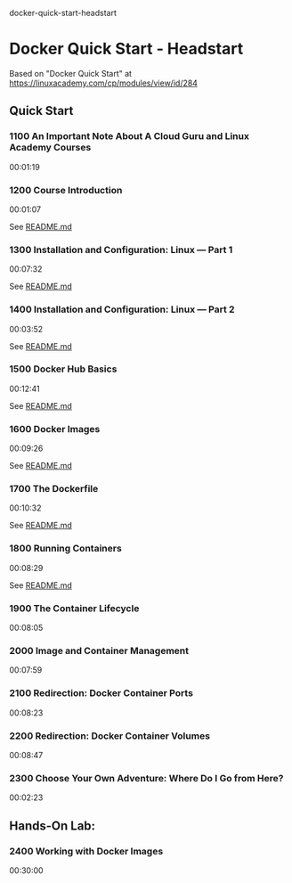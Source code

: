 docker-quick-start-headstart
# Docker Quick Start - Headstart

Based on "Docker Quick Start" at https://linuxacademy.com/cp/modules/view/id/284

## Quick Start

### 1100 An Important Note About A Cloud Guru and Linux Academy Courses
00:01:19

### 1200 Course Introduction
00:01:07

See [README.md](./1200/README.md)

### 1300 Installation and Configuration: Linux — Part 1
00:07:32

See [README.md](./1300/README.md)

### 1400 Installation and Configuration: Linux — Part 2
00:03:52

See [README.md](./1400/README.md)

### 1500 Docker Hub Basics
00:12:41

See [README.md](./1500/README.md)

### 1600 Docker Images
00:09:26

See [README.md](./1600/README.md)

### 1700 The Dockerfile
00:10:32

See [README.md](./1700/README.md)

### 1800 Running Containers
00:08:29

See [README.md](./1800/README.md)

### 1900 The Container Lifecycle
00:08:05

### 2000 Image and Container Management
00:07:59

### 2100 Redirection: Docker Container Ports
00:08:23

### 2200 Redirection: Docker Container Volumes
00:08:47

### 2300 Choose Your Own Adventure: Where Do I Go from Here?
00:02:23

## Hands-On Lab:

### 2400 Working with Docker Images
00:30:00
